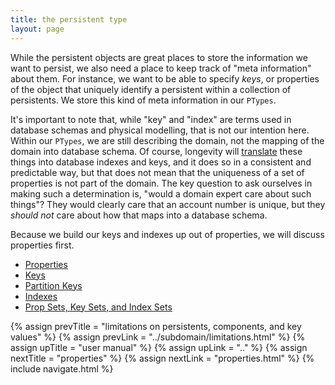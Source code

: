 ```yaml
---
title: the persistent type
layout: page
---
```


While the persistent objects are great places to store the information
we want to persist, we also need a place to keep track of "meta
information" about them. For instance, we want to be able to specify
_keys_, or properties of the object that uniquely identify a
persistent within a collection of persistents. We store this kind of
meta information in our `PTypes`.

It's important to note that, while "key" and "index" are terms used in
database schemas and physical modelling, that is not our intention
here. Within our `PTypes`, we are still describing the domain, not the
mapping of the domain into database schema. Of course, longevity will
[translate](../translation) these things into database indexes and
keys, and it does so in a consistent and predictable way, but that
does not mean that the uniqueness of a set of properties is not part
of the domain. The key question to ask ourselves in making such a
determination is, "would a domain expert care about such things"?
They would clearly care that an account number is unique, but they
_should not_ care about how that maps into a database schema.

Because we build our keys and indexes up out of properties, we will
discuss properties first.

- [Properties](properties.html)
- [Keys](keys.html)
- [Partition Keys](partition-keys.html)
- [Indexes](indexes.html)
- [Prop Sets, Key Sets, and Index Sets](sets.html)

{% assign prevTitle = "limitations on persistents, components, and key values" %}
{% assign prevLink  = "../subdomain/limitations.html" %}
{% assign upTitle   = "user manual" %}
{% assign upLink    = ".." %}
{% assign nextTitle = "properties" %}
{% assign nextLink  = "properties.html" %}
{% include navigate.html %}

